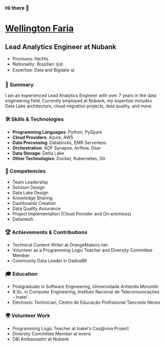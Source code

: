 ### Hi there 👋

# [Wellington Faria](https://www.linkedin.com/in/wellicfaria/)
## Lead Analytics Engineer at Nubank

- Pronouns: He/His 
- Nationality: Brazilian 🇧🇷
- Expertise: Data and Bigdata 📊 


### 🎯 Summary
I am an experienced Lead Analytics Engineer with over 7 years in the data engineering field. Currently employed at Nubank, my expertise includes Data Lake architecture, cloud migration projects, data quality, and more.

### 🛠 Skills & Technologies
- **Programming Languages**: Python, PySpark
- **Cloud Providers**: Azure, AWS
- **Data Processing**: Databricks, EMR Serverless
- **Orchestration**: ADF Synapse, Airflow, Glue
- **Data Storage**: Delta Lake
- **Other Technologies**: Docker, Kubernetes, Git

### 🌱 Competencies
- Team Leadership
- Solution Design
- Data Lake Design
- Knowledge Sharing
- Dashboards Creation
- Data Quality Assurance
- Project Implementation (Cloud Provider and On-premises)
- Datamesh
  
### 🏆 Achievements & Contributions
- Technical Content Writer at OrangeMakers.net.
- Volunteer as a Programming Logic Teacher and Diversity Committee Member.
- Community Data Leader in DadosBR
  
### 🎓 Education
- Postgraduate in Software Engineering, Universidade Anhembi Morumbi
- B.Sc. in Computer Engineering, Instituto Nacional de Telecomunicações - Inatel
- Electronic Technician, Centro de Educação Profissional Tancredo Neves

### 🌍 Volunteer Work
- Programming Logic Teacher at Inatel's Cas@viva Project
- Diversity Committee Member at everis
- D&I Ambassador at Nubank
